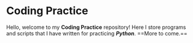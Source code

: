 # Coding Practice
Hello, welcome to my **Coding Practice** repository! Here I store programs and scripts that I have written for practicing ***Python***. ==More to come.==